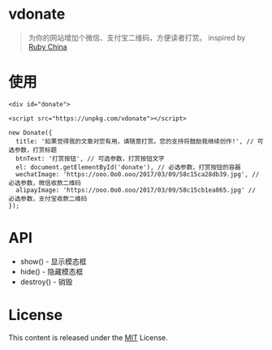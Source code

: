 # vdonate
> 为你的网站增加个微信、支付宝二维码，方便读者打赏。 inspired by [Ruby China](https://ruby-china.org)

# 使用
```
<div id="donate">

<script src="https://unpkg.com/vdonate"></script>

new Donate({
  title: '如果觉得我的文章对您有用，请随意打赏。您的支持将鼓励我继续创作!', // 可选参数，打赏标题
  btnText: '打赏按钮', // 可选参数，打赏按钮文字
  el: document.getElementById('donate'), // 必选参数，打赏按钮的容器
  wechatImage: 'https://ooo.0o0.ooo/2017/03/09/58c15ca28db39.jpg', // 必选参数，微信收款二维码
  alipayImage: 'https://ooo.0o0.ooo/2017/03/09/58c15cb1ea865.jpg' // 必选参数，支付宝收款二维码
});
```

# API

- show() - 显示模态框
- hide() - 隐藏模态框
- destroy() - 销毁

# License

This content is released under the [MIT](http://opensource.org/licenses/MIT) License.
